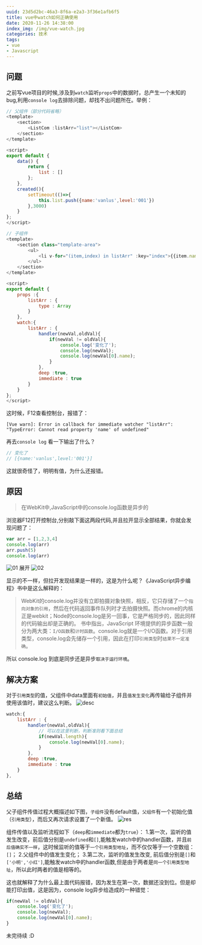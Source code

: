 ```yaml
---
uuid: 23d5d2bc-46a3-8f6a-e2a3-3f36e1afb6f5
title: vue中watch如何正确使用
date: 2020-11-26 14:38:00
index_img: /img/vue-watch.jpg
categories: 技术
tags:
- vue
- Javascript
---
```

## 问题
之前写vue项目的时候,涉及到`watch`监听`props`中的数据时，总产生一个未知的bug,利用`console log`去排除问题，却找不出问题所在。举例：
``` js
// 父组件（部分代码省略）
<template>
    <section>
        <ListCom :listArr="list"></ListCom>
    </section>
</template>

<script>
export default {
    data() {
        return {
            list : []
        };
    },
    created(){
        setTimeout(()=>{
            this.list.push({name:'vanlus',level:'001'})
        },3000)
    }
};
</script>
```

``` js
// 子组件
<template>
    <section class="template-area">
        <ul>
            <li v-for="(item,index) in listArr" :key="index">{{item.name}}</li>
        </ul>
    </section>
</template>

<script>
export default {
    props :{
        listArr : {
            type : Array
        }
    },
    watch:{
        listArr : {
            handler(newVal,oldVal){
                if(newVal != oldVal){
                    console.log('变化了');
                    console.log(newVal);
                    console.log(newVal[0].name);
                }
            },
            deep :true,
            immediate : true
        }
    }
};
</script>
```
这时候，F12查看控制台，报错了：
```
[Vue warn]: Error in callback for immediate watcher "listArr": "TypeError: Cannot read property 'name' of undefined"
```
再去`console log` 看一下输出了什么？
``` js
// 变化了
// [{name:'vanlus',level:'001'}]
```
这就很奇怪了，明明有值，为什么还报错。

## 原因
> 在WebKit中,JavaScript中的console.log函数是异步的

浏览器F12打开控制台,分别敲下面这两段代码,并且拉开显示全部结果，你就会发现问题了：
``` js
var arr = [1,2,3,4]
console.log(arr)
arr.push(5)
console.log(arr)
```
![01](01.png)
展开
![02](02.jpg)

显示的不一样，但拉开发现结果是一样的，这是为什么呢？《JavaScript异步编程》书中是这么解释的：
> WebKit的console.log并没有立即拍摄对象快照，相反，它只存储了一个`指向对象的引用`，然后在代码返回事件队列时才去拍摄快照。而chrome的内核正是webkit；Node的console.log是另一回事，它是严格同步的，因此同样的代码输出却是正确的。
> 书中指出，JavaScript 环境提供的异步函数一般分为两大类：`I/O函数`和`计时函数`。console.log就是一个I/O函数。对于引用类型，console.log会先储存一个引用，因此在打印`引用类型`时`结果不一定准确`。

所以 console.log 到底是同步还是异步`取决于运行环境`。

## 解决方案
对于`引用类型`的值，父组件中data里面有`初始值`，并且`值发生变化`再传输给子组件并使用该值时，建议这么判断。
![desc](desc.jpg)
``` js
watch:{
    listArr : {
        handler(newVal,oldVal){
            // 可以在这里判断，判断准则看下面总结
            if(newVal.length){
                console.log(newVal[0].name);
            }
        },
        deep :true,
        immediate : true
    }
},
```
## 总结
父子组件传值过程大概描述如下图，`子组件`没有default值，`父组件`有一个初始化值（`引用类型`），而后又再次请求设置了一个新值。
![res](res.jpg)

组件传值以及监听流程如下（`deep`和`immediate`都为`true`）：
1.第一次，监听的值发生改变，前后值分别是`undefined`和`[]`,能触发watch中的handler函数，并且`前后值确实不一样`，这时候监听的值等于`一个引用类型地址`，而不仅仅等于一个空数组：`[]`；
2.父组件中的值发生变化；
3.第二次，监听的值发生改变, 前后值分别是`[]`和`['小明','小红']`,能触发watch中的handler函数,但是由于两者是`同一个引用类型地址`，所以此时两者的值是相等的。

这也就解释了为什么最上面代码报错，因为发生在第一次，数据还没到位。但是却能打印出值，这是因为，console log异步给造成的一种错觉：
``` js
if(newVal != oldVal){
    console.log('变化了');
    console.log(newVal);
    console.log(newVal[0].name);
}
```
未完待续 :D
